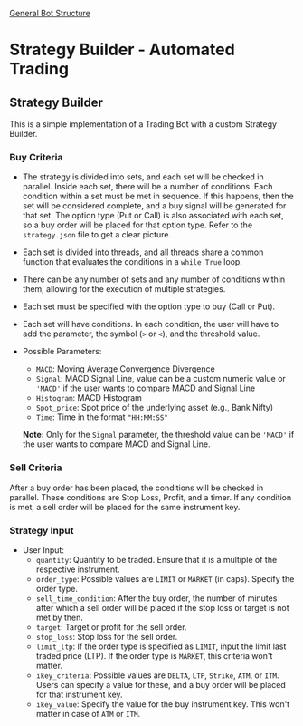 [General Bot Structure](https://github.com/Yokai-2510/Strategy-Builder-Automated-Trading-/assets/153069163/8343133f-1e75-4960-afaa-8df9b1d5a4dc)


# Strategy Builder - Automated Trading

## Strategy Builder

This is a simple implementation of a Trading Bot with a custom Strategy Builder.

### Buy Criteria

- The strategy is divided into sets, and each set will be checked in parallel. Inside each set, there will be a number of conditions. Each condition within a set must be met in sequence. If this happens, then the set will be considered complete, and a buy signal will be generated for that set. The option type (Put or Call) is also associated with each set, so a buy order will be placed for that option type. Refer to the `strategy.json` file to get a clear picture.

- Each set is divided into threads, and all threads share a common function that evaluates the conditions in a `while True` loop.

- There can be any number of sets and any number of conditions within them, allowing for the execution of multiple strategies.

- Each set must be specified with the option type to buy (Call or Put).

- Each set will have conditions. In each condition, the user will have to add the parameter, the symbol (`>` or `<`), and the threshold value.

- Possible Parameters:
  - `MACD`: Moving Average Convergence Divergence
  - `Signal`: MACD Signal Line, value can be a custom numeric value or `'MACD'` if the user wants to compare MACD and Signal Line
  - `Histogram`: MACD Histogram
  - `Spot_price`: Spot price of the underlying asset (e.g., Bank Nifty)
  - `Time`: Time in the format `"HH:MM:SS"`

  **Note:** Only for the `Signal` parameter, the threshold value can be `'MACD'` if the user wants to compare MACD and Signal Line.

### Sell Criteria

After a buy order has been placed, the conditions will be checked in parallel. These conditions are Stop Loss, Profit, and a timer. If any condition is met, a sell order will be placed for the same instrument key.

### Strategy Input

- User Input:
  - `quantity`: Quantity to be traded. Ensure that it is a multiple of the respective instrument.
  - `order_type`: Possible values are `LIMIT` or `MARKET` (in caps). Specify the order type.
  - `sell_time_condition`: After the buy order, the number of minutes after which a sell order will be placed if the stop loss or target is not met by then.
  - `target`: Target or profit for the sell order.
  - `stop_loss`: Stop loss for the sell order.
  - `limit_ltp`: If the order type is specified as `LIMIT`, input the limit last traded price (LTP). If the order type is `MARKET`, this criteria won't matter.
  - `ikey_criteria`: Possible values are `DELTA`, `LTP`, `Strike`, `ATM`, or `ITM`. Users can specify a value for these, and a buy order will be placed for that instrument key.
  - `ikey_value`: Specify the value for the buy instrument key. This won't matter in case of `ATM` or `ITM`.

